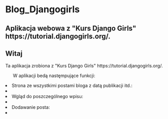 # Blog_Djangogirls
<h2>Aplikacja webowa z "Kurs Django Girls" https://tutorial.djangogirls.org/.</h2>
<p></p>
<h2>Witaj</h2>
<p></p>
Ta aplikacja zrobiona z "Kurs Django Girls" https://tutorial.djangogirls.org/.
<p></p>
<ul>W aplikacji bedą nastęmpujące funkcji:</ul>
    <li>Strona ze wszystkimi postami bloga z datą publikacji itd.:</li>
    <li><img src="https://tutorial.djangogirls.org/pl/css/images/final.png" alt="" sizes="" srcset="" height=”400px”></li>
    <li>Wgląd do poszczególnego wpisu:</li>
    <li><img src="https://tutorial.djangogirls.org/pl/extend_your_application/images/post_detail2.png" alt="" sizes="" srcset="" height=”400px”></li>
    <li>Dodawanie posta:</li>
    <li><img src="https://tutorial.djangogirls.org/pl/django_forms/images/new_form2.png" alt="" sizes="" srcset="" height=”400px”></li>

    

